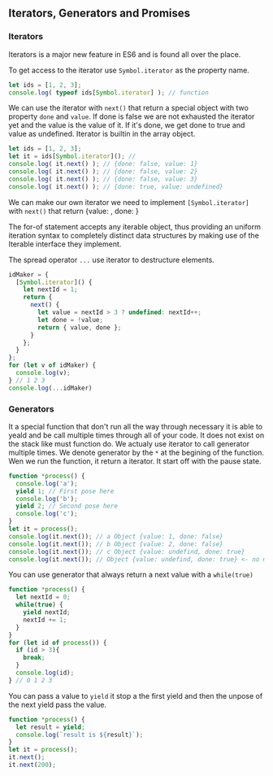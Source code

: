 ## Iterators, Generators and Promises

### Iterators
Iterators is a major new feature in ES6 and is found all over the place.

To get access to the iterator use `Symbol.iterator` as the property name.

```js
let ids = [1, 2, 3];
console.log( typeof ids[Symbol.iterator] ); // function
```

We can use the iterator with `next()` that return a special object with two property `done` and `value`. If done is false we are not exhausted the iterator yet and the value is the value of it. If it's done, we get done to true and value as undefined. Iterator is builtin in the array object.

```js
let ids = [1, 2, 3];
let it = ids[Symbol.iterator](); //
console.log( it.next() ); // {done: false, value: 1}
console.log( it.next() ); // {done: false, value: 2}
console.log( it.next() ); // {done: false, value: 3}
console.log( it.next() ); // {done: true, value: undefined}
```
We can make our own iterator we need to implement `[Symbol.iterator]` with `next()` that return {value: , done: }

The for-of statement accepts any iterable object, thus providing an uniform iteration syntax to completely distinct data structures by making use of the Iterable interface they implement.

The spread operator `...` use iterator to destructure elements.
```js
idMaker = {
  [Symbol.iterator]() {
    let nextId = 1;
    return {
      next() {
        let value = nextId > 3 ? undefined: nextId++;
        let done = !value;
        return { value, done };
      }
    };
  }
};
for (let v of idMaker) {
  console.log(v);
} // 1 2 3
console.log(...idMaker)
```
### Generators
It a special function that don't run all the way through necessary it is able to yeald and be call multiple times through all of your code. It does not exist on the stack like must function do. We actualy use iterator to call generator multiple times. We denote generator by the `*` at the begining of the function. Wen we run the function, it return a iterator. It start off with the pause state.

```js
function *process() {
  console.log('a');
  yield 1; // First pose here
  console.log('b');
  yield 2; // Second pose here
  console.log('c');
}
let it = process();
console.log(it.next()); // a Object {value: 1, done: false}
console.log(it.next()); // b Object {value: 2, done: false}
console.log(it.next()); // c Object {value: undefind, done: true}
console.log(it.next()); // Object {value: undefind, done: true} <- no more to iterate
```

 You can use generator that always return a next value with a `while(true)`

```js
function *process() {
  let nextId = 0;
  while(true) {
    yield nextId;
    nextId += 1;
  }
}
for (let id of process()) {
  if (id > 3){
    break;
  }
  console.log(id);
} // 0 1 2 3
```

You can pass a value to `yield` it stop a the first yield and then the unpose of the next yield pass the value.

```js
function *process() {
  let result = yield;
  console.log(`result is ${result}`);
}
let it = process();
it.next();
it.next(200);
```
